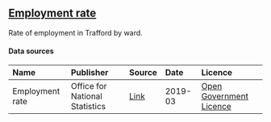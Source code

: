 ## [Employment rate](https://www.trafforddatalab.io/charticles/#employment-rate)

Rate of employment in Trafford by ward.

#### Data sources

| Name          | Publisher     | Source        | Date          | Licence       |
| :------------- | :------------- | :------------- | :------------- | :------------- |
| Employment rate | Office for National Statistics | [Link](https://www.nomisweb.co.uk/query/construct/summary.asp?mode=construct&version=0&dataset=17) | 2019-03 | [Open Government Licence](http://www.nationalarchives.gov.uk/doc/open-government-licence/version/3/) |
